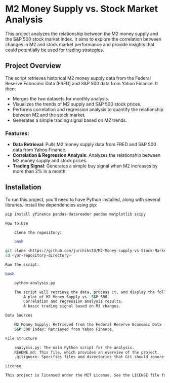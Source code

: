 
# M2 Money Supply vs. Stock Market Analysis

This project analyzes the relationship between the M2 money supply and the S&P 500 stock market index. 
It aims to explore the correlation between changes in M2 and stock market performance and provide insights that could potentially be used for trading strategies.

## Project Overview

The script retrieves historical M2 money supply data from the Federal Reserve Economic Data (FRED) and S&P 500 data from Yahoo Finance. It then:
- Merges the two datasets for monthly analysis.
- Visualizes the trends of M2 supply and S&P 500 stock prices.
- Performs correlation and regression analysis to quantify the relationship between M2 and the stock market.
- Generates a simple trading signal based on M2 trends.

### Features:
- **Data Retrieval**: Pulls M2 money supply data from FRED and S&P 500 data from Yahoo Finance.
- **Correlation & Regression Analysis**: Analyzes the relationship between M2 money supply and stock prices.
- **Trading Signal**: Generates a simple buy signal when M2 increases by more than 2% in a month.

## Installation

To run this project, you'll need to have Python installed, along with several libraries. Install the dependencies using pip:

```bash
pip install yfinance pandas-datareader pandas matplotlib scipy

How to Use

    Clone the repository:

    bash

git clone <https://github.com/jurchiks33/M2-Money-supply-vs-Stock-Market>
cd <yor-repository-directory>

Run the script:

bash

    python analysis.py

    The script will retrieve the data, process it, and display the following outputs:
        A plot of M2 Money Supply vs. S&P 500.
        Correlation and regression analysis results.
        A basic trading signal based on M2 changes.

Data Sources

    M2 Money Supply: Retrieved from the Federal Reserve Economic Data (FRED).
    S&P 500 Index: Retrieved from Yahoo Finance.

File Structure

    analysis.py: The main Python script for the analysis.
    README.md: This file, which provides an overview of the project.
    .gitignore: Specifies files and directories that Git should ignore.

License

This project is licensed under the MIT License. See the LICENSE file for more information.